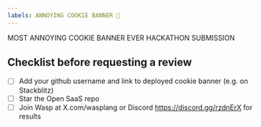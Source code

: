 ```yaml
---
labels: ANNOYING COOKIE BANNER 🍪
---
```


MOST ANNOYING COOKIE BANNER EVER HACKATHON SUBMISSION

## Checklist before requesting a review
- [ ] Add your github username and link to deployed cookie banner (e.g. on Stackblitz)
- [ ] Star the Open SaaS repo
- [ ] Join Wasp at X.com/wasplang or Discord https://discord.gg/rzdnErX for results
